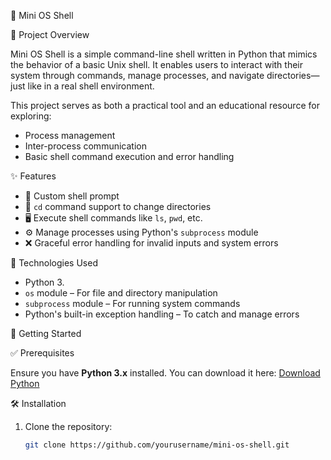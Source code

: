 🐚 Mini OS Shell

📘 Project Overview

Mini OS Shell is a simple command-line shell written in Python that mimics the behavior of a basic Unix shell. It enables users to interact with their system through commands, manage processes, and navigate directories—just like in a real shell environment.

This project serves as both a practical tool and an educational resource for exploring:
- Process management
- Inter-process communication
- Basic shell command execution and error handling

✨ Features

- 🔹 Custom shell prompt
- 📁 `cd` command support to change directories
- 🖥️ Execute shell commands like `ls`, `pwd`, etc.
- ⚙️ Manage processes using Python's `subprocess` module
- ❌ Graceful error handling for invalid inputs and system errors


🔧 Technologies Used

- Python 3.
- `os` module – For file and directory manipulation
- `subprocess` module – For running system commands
- Python's built-in exception handling – To catch and manage errors

🚀 Getting Started

✅ Prerequisites

Ensure you have **Python 3.x** installed. You can download it here: [Download Python](https://www.python.org/downloads/)

🛠️ Installation

1. Clone the repository:

   ```bash
   git clone https://github.com/yourusername/mini-os-shell.git
